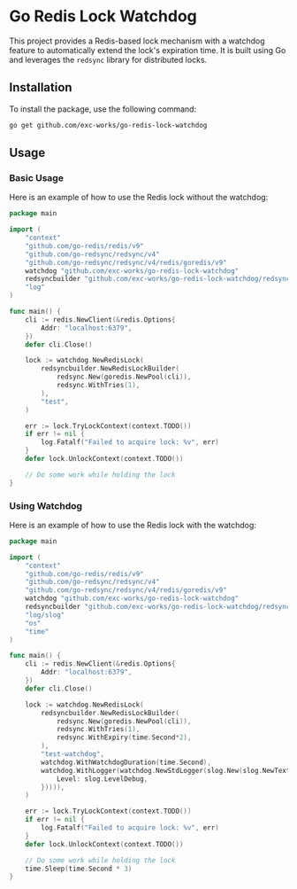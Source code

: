 # Go Redis Lock Watchdog

This project provides a Redis-based lock mechanism with a watchdog feature to automatically extend the lock's expiration
time. It is built using Go and leverages the `redsync` library for distributed locks.

## Installation

To install the package, use the following command:

```sh
go get github.com/exc-works/go-redis-lock-watchdog
```

## Usage

### Basic Usage

Here is an example of how to use the Redis lock without the watchdog:

```go
package main

import (
	"context"
	"github.com/go-redis/redis/v9"
	"github.com/go-redsync/redsync/v4"
	"github.com/go-redsync/redsync/v4/redis/goredis/v9"
	watchdog "github.com/exc-works/go-redis-lock-watchdog"
	redsyncbuilder "github.com/exc-works/go-redis-lock-watchdog/redsync"
	"log"
)

func main() {
	cli := redis.NewClient(&redis.Options{
		Addr: "localhost:6379",
	})
	defer cli.Close()

	lock := watchdog.NewRedisLock(
		redsyncbuilder.NewRedisLockBuilder(
			redsync.New(goredis.NewPool(cli)),
			redsync.WithTries(1),
		),
		"test",
	)

	err := lock.TryLockContext(context.TODO())
	if err != nil {
		log.Fatalf("Failed to acquire lock: %v", err)
	}
	defer lock.UnlockContext(context.TODO())

	// Do some work while holding the lock
}
```

### Using Watchdog

Here is an example of how to use the Redis lock with the watchdog:

```go
package main

import (
	"context"
	"github.com/go-redis/redis/v9"
	"github.com/go-redsync/redsync/v4"
	"github.com/go-redsync/redsync/v4/redis/goredis/v9"
	watchdog "github.com/exc-works/go-redis-lock-watchdog"
	redsyncbuilder "github.com/exc-works/go-redis-lock-watchdog/redsync"
	"log/slog"
	"os"
	"time"
)

func main() {
	cli := redis.NewClient(&redis.Options{
		Addr: "localhost:6379",
	})
	defer cli.Close()

	lock := watchdog.NewRedisLock(
		redsyncbuilder.NewRedisLockBuilder(
			redsync.New(goredis.NewPool(cli)),
			redsync.WithTries(1),
			redsync.WithExpiry(time.Second*2),
		),
		"test-watchdog",
		watchdog.WithWatchdogDuration(time.Second),
		watchdog.WithLogger(watchdog.NewStdLogger(slog.New(slog.NewTextHandler(os.Stdout, &slog.HandlerOptions{
			Level: slog.LevelDebug,
		})))),
	)

	err := lock.TryLockContext(context.TODO())
	if err != nil {
		log.Fatalf("Failed to acquire lock: %v", err)
	}
	defer lock.UnlockContext(context.TODO())

	// Do some work while holding the lock
	time.Sleep(time.Second * 3)
}
```
